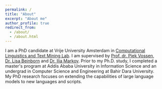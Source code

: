 ```yaml
---
permalink: /
title: "About"
excerpt: "About me"
author_profile: true
redirect_from: 
  - /about/
  - /about.html
---
```


I am a PhD candidate at Vrije University Amsterdam in [Computational Linguistics and Text Mining Lab](https://cltl.nl/). I am supervised by [Prof. dr. Piek Vossen](https://vossen.info/), [Dr. Lisa Beinborn](https://beinborn.eu/) and [Dr. Ilia Markov](https://ilia-markov.github.io/). Prior to my Ph.D. study, I completed a master's program at Addis Ababa University in Information Science and an undergrad in Computer Science and Engineering at Bahir Dara University. My PhD research focuses on extending the capabilities of large language models to new languages and scripts. 




